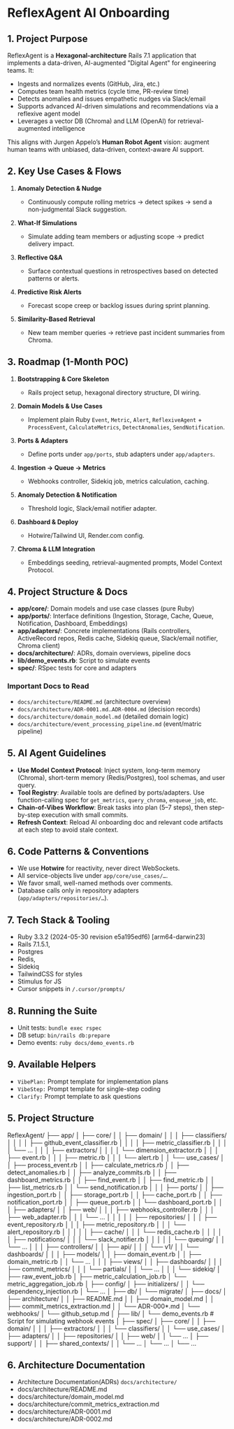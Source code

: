 # ReflexAgent AI Onboarding
## 1. Project Purpose

ReflexAgent is a **Hexagonal-architecture** Rails 7.1 application that implements a data-driven, AI-augmented "Digital Agent" for engineering teams. It:

* Ingests and normalizes events (GitHub, Jira, etc.)
* Computes team health metrics (cycle time, PR-review time)
* Detects anomalies and issues empathetic nudges via Slack/email
* Supports advanced AI-driven simulations and recommendations via a reflexive agent model
* Leverages a vector DB (Chroma) and LLM (OpenAI) for retrieval-augmented intelligence

This aligns with Jurgen Appelo’s **Human Robot Agent** vision: augment human teams with unbiased, data-driven, context-aware AI support.

## 2. Key Use Cases & Flows

1. **Anomaly Detection & Nudge**

   * Continuously compute rolling metrics → detect spikes → send a non-judgmental Slack suggestion.
2. **What-If Simulations**

   * Simulate adding team members or adjusting scope → predict delivery impact.
3. **Reflective Q\&A**

   * Surface contextual questions in retrospectives based on detected patterns or alerts.
4. **Predictive Risk Alerts**

   * Forecast scope creep or backlog issues during sprint planning.
5. **Similarity-Based Retrieval**

   * New team member queries → retrieve past incident summaries from Chroma.

## 3. Roadmap (1-Month POC)

1. **Bootstrapping & Core Skeleton**

   * Rails project setup, hexagonal directory structure, DI wiring.
2. **Domain Models & Use Cases**

   * Implement plain Ruby `Event`, `Metric`, `Alert`, `ReflexiveAgent` + `ProcessEvent`, `CalculateMetrics`, `DetectAnomalies`, `SendNotification`.
3. **Ports & Adapters**

   * Define ports under `app/ports`, stub adapters under `app/adapters`.
4. **Ingestion → Queue → Metrics**

   * Webhooks controller, Sidekiq job, metrics calculation, caching.
5. **Anomaly Detection & Notification**

   * Threshold logic, Slack/email notifier adapter.
6. **Dashboard & Deploy**

   * Hotwire/Tailwind UI, Render.com config.
7. **Chroma & LLM Integration**

   * Embeddings seeding, retrieval-augmented prompts, Model Context Protocol.

## 4. Project Structure & Docs

* **app/core/**: Domain models and use case classes (pure Ruby)
* **app/ports/**: Interface definitions (Ingestion, Storage, Cache, Queue, Notification, Dashboard, Embeddings)
* **app/adapters/**: Concrete implementations (Rails controllers, ActiveRecord repos, Redis cache, Sidekiq queue, Slack/email notifier, Chroma client)
* **docs/architecture/**: ADRs, domain overviews, pipeline docs
* **lib/demo\_events.rb**: Script to simulate events
* **spec/**: RSpec tests for core and adapters

### Important Docs to Read

* `docs/architecture/README.md` (architecture overview)
* `docs/architecture/ADR-0001.md`..`ADR-0004.md` (decision records)
* `docs/architecture/domain_model.md` (detailed domain logic)
* `docs/architecture/event_processing_pipeline.md` (event/matric pipeline)

## 5. AI Agent Guidelines

* **Use Model Context Protocol**: Inject system, long-term memory (Chroma), short-term memory (Redis/Postgres), tool schemas, and user query.
* **Tool Registry**: Available tools are defined by ports/adapters. Use function-calling spec for `get_metrics`, `query_chroma`, `enqueue_job`, etc.
* **Chain-of-Vibes Workflow**: Break tasks into plan (5–7 steps), then step-by-step execution with small commits.
* **Refresh Context**: Reload AI onboarding doc and relevant code artifacts at each step to avoid stale context.

## 6. Code Patterns & Conventions  
- We use **Hotwire** for reactivity, never direct WebSockets.  
- All service-objects live under `app/core/use_cases/…`.  
- We favor small, well-named methods over comments.  
- Database calls only in repository adapters (`app/adapters/repositories/…`).  

## 7. Tech Stack & Tooling  
- Ruby 3.3.2 (2024-05-30 revision e5a195edf6) [arm64-darwin23] 
- Rails 7.1.5.1, 
- Postgres
-  Redis, 
- Sidekiq  
- TailwindCSS for styles
- Stimulus for JS  
- Cursor snippets in `/.cursor/prompts/`  

## 8. Running the Suite  
- Unit tests: `bundle exec rspec`  
- DB setup: `bin/rails db:prepare`  
- Demo events: `ruby docs/demo_events.rb`  

## 9. Available Helpers  
- `VibePlan:` Prompt template for implementation plans  
- `VibeStep:` Prompt template for single-step coding  
- `Clarify:` Prompt template to ask questions  

## 5. Project Structure
ReflexAgent/
├── app/
│   ├── core/
│   │   ├── domain/
│   │   │   ├── classifiers/
│   │   │   │   ├── github_event_classifier.rb
│   │   │   │   ├── metric_classifier.rb
│   │   │   │   └── ...
│   │   │   ├── extractors/
│   │   │   │   └── dimension_extractor.rb
│   │   │   ├── event.rb
│   │   │   ├── metric.rb
│   │   │   └── alert.rb
│   │   └── use_cases/
│   │       ├── process_event.rb
│   │       ├── calculate_metrics.rb
│   │       ├── detect_anomalies.rb
│   │       ├── analyze_commits.rb
│   │       ├── dashboard_metrics.rb
│   │       ├── find_event.rb
│   │       ├── find_metric.rb
│   │       ├── list_metrics.rb
│   │       └── send_notification.rb
│   │
│   ├── ports/
│   │   ├── ingestion_port.rb
│   │   ├── storage_port.rb
│   │   ├── cache_port.rb
│   │   ├── notification_port.rb
│   │   ├── queue_port.rb
│   │   └── dashboard_port.rb
│   │
│   ├── adapters/
│   │   ├── web/
│   │   │   ├── webhooks_controller.rb
│   │   │   ├── web_adapter.rb
│   │   │   └── ...
│   │   │
│   │   ├── repositories/
│   │   │   ├── event_repository.rb
│   │   │   ├── metric_repository.rb
│   │   │   └── alert_repository.rb
│   │   │
│   │   ├── cache/
│   │   │   └── redis_cache.rb
│   │   │
│   │   ├── notifications/
│   │   │   └── slack_notifier.rb
│   │   │
│   │   └── queuing/
│   │       └── ...
│   │
│   ├── controllers/
│   │   ├── api/
│   │   │   └── v1/
│   │   └── dashboards/
│   │
│   ├── models/
│   │   ├── domain_event.rb
│   │   ├── domain_metric.rb
│   │   └── ...
│   │
│   ├── views/
│   │   ├── dashboards/
│   │   │   ├── commit_metrics/
│   │   │   └── partials/
│   │   └── ...
│   │
│   └── sidekiq/
│       ├── raw_event_job.rb
│       ├── metric_calculation_job.rb
│       └── metric_aggregation_job.rb
│
├── config/
│   ├── initializers/
│   │   └── dependency_injection.rb
│   └── ...
│
├── db/
│   └── migrate/
│
├── docs/
│   ├── architecture/
│   │   ├── README.md
│   │   ├── domain_model.md
│   │   ├── commit_metrics_extraction.md
│   │   └── ADR-000*.md
│   └── webhooks/
│       └── github_setup.md
│
├── lib/
│   └── demo_events.rb      # Script for simulating webhook events
│
├── spec/
│   ├── core/
│   │   ├── domain/
│   │   │   ├── extractors/
│   │   │   └── classifiers/
│   │   └── use_cases/
│   ├── adapters/
│   │   ├── repositories/
│   │   ├── web/
│   │   └── ...
│   ├── support/
│   │   ├── shared_contexts/
│   │   └── ...
│   └── ...
│
└── ...


## 6. Architecture Documentation
- Architecture Documentation(ADRs) `docs/architecture/`
- docs/architecture/README.md
- docs/architecture/domain_model.md
- docs/architecture/commit_metrics_extraction.md
- docs/architecture/ADR-0001.md
- docs/architecture/ADR-0002.md
